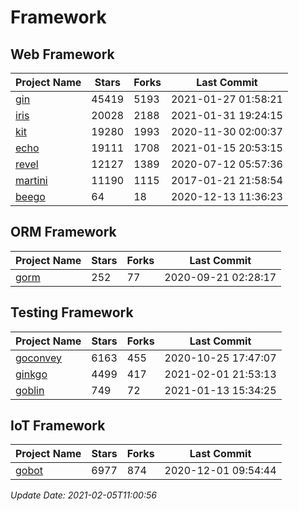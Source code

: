 # Framework

## Web Framework
| Project Name | Stars | Forks | Last Commit |
| ------------ | ----- | ----- | ----------- |
| [gin](https://github.com/gin-gonic/gin) | 45419 | 5193 | 2021-01-27 01:58:21 |
| [iris](https://github.com/kataras/iris) | 20028 | 2188 | 2021-01-31 19:24:15 |
| [kit](https://github.com/go-kit/kit) | 19280 | 1993 | 2020-11-30 02:00:37 |
| [echo](https://github.com/labstack/echo) | 19111 | 1708 | 2021-01-15 20:53:15 |
| [revel](https://github.com/revel/revel) | 12127 | 1389 | 2020-07-12 05:57:36 |
| [martini](https://github.com/go-martini/martini) | 11190 | 1115 | 2017-01-21 21:58:54 |
| [beego](https://github.com/astaxie/beego) | 64 | 18 | 2020-12-13 11:36:23 |

## ORM Framework
| Project Name | Stars | Forks | Last Commit |
| ------------ | ----- | ----- | ----------- |
| [gorm](https://github.com/jinzhu/gorm) | 252 | 77 | 2020-09-21 02:28:17 |

## Testing Framework
| Project Name | Stars | Forks | Last Commit |
| ------------ | ----- | ----- | ----------- |
| [goconvey](https://github.com/smartystreets/goconvey) | 6163 | 455 | 2020-10-25 17:47:07 |
| [ginkgo](https://github.com/onsi/ginkgo) | 4499 | 417 | 2021-02-01 21:53:13 |
| [goblin](https://github.com/franela/goblin) | 749 | 72 | 2021-01-13 15:34:25 |

## IoT Framework
| Project Name | Stars | Forks | Last Commit |
| ------------ | ----- | ----- | ----------- |
| [gobot](https://github.com/hybridgroup/gobot) | 6977 | 874 | 2020-12-01 09:54:44 |

*Update Date: 2021-02-05T11:00:56*